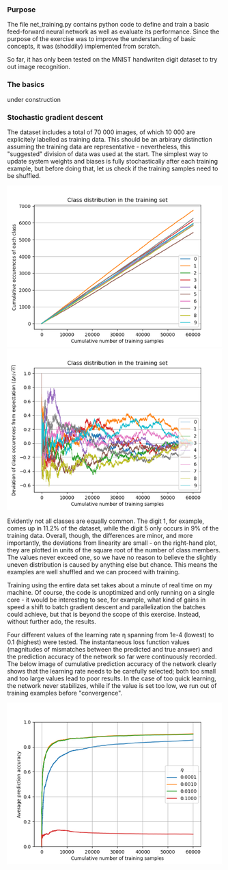### Purpose

The file net_training.py contains python code to define and train a basic feed-forward neural network as well as evaluate its performance. Since the purpose of the exercise was to improve the understanding of basic concepts, it was (shoddily) implemented from scratch.

So far, it has only been tested on the MNIST handwriten digit dataset to try out image recognition.

### The basics

under construction

### Stochastic gradient descent

The dataset includes a total of 70 000 images, of which 10 000 are explicitely labelled as training data. This should be an arbirary distinction assuming the training data are representative - nevertheless, this "suggested" division of data was used at the start. The simplest way to update system weights and biases is fully stochastically after each training example, but before doing that, let us check if the training samples need to be shuffled.

![](https://github.com/timzuntar/numerical-utilities/blob/master/Neural_net/output/class_distribution.png?raw=true) ![](https://github.com/timzuntar/numerical-utilities/blob/master/Neural_net/output/class_distribution_scaled.png?raw=true)

Evidently not all classes are equally common. The digit 1, for example, comes up in 11.2% of the dataset, while the digit 5 only occurs in 9% of the training data. Overall, though, the differences are minor, and more importantly, the deviations from linearity are small - on the right-hand plot, they are plotted in units of the square root of the number of class members. The values never exceed one, so we have no reason to believe the slightly uneven distribution is caused by anything else but chance. This means the examples are well shuffled and we can proceed with training.

Training using the entire data set takes about a minute of real time on my machine. Of course, the code is unoptimized and only running on a single core - it would be interesting to see, for example, what kind of gains in speed a shift to batch gradient descent and parallelization the batches could achieve, but that is beyond the scope of this exercise. Instead, without further ado, the results.

Four different values of the learning rate η spanning from 1e-4 (lowest) to 0.1 (highest) were tested. The instantaneous loss function values (magnitudes of mismatches between the predicted and true answer) and the prediction accuracy of the network so far were continuously recorded. The below image of cumulative prediction accuracy of the network clearly shows that the learning rate needs to be carefully selected; both too small and too large values lead to poor results. In the case of too quick learning, the network never stabilizes, while if the value is set too low, we run out of training examples before "convergence".

![](https://github.com/timzuntar/numerical-utilities/blob/master/Neural_net/output/accuracy_progression.png?raw=true)
